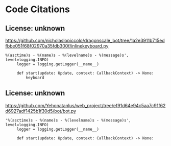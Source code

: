 # Code Citations

## License: unknown
https://github.com/nicholaslopiccolo/dragonscale_bot/tree/1a2e3911b715edfbbe051f68f02970a35fdb300f/inlinekeyboard.py

```
%(asctime)s - %(name)s - %(levelname)s - %(message)s', level=logging.INFO)
     logger = logging.getLogger(__name__)

     def start(update: Update, context: CallbackContext) -> None:
         keyboard
```


## License: unknown
https://github.com/Yehonatanlus/web_project/tree/ef91d64e94c5aa7c91f62d6927adf1425b1f30d5/bot/bot.py

```
'%(asctime)s - %(name)s - %(levelname)s - %(message)s', level=logging.INFO)
     logger = logging.getLogger(__name__)

     def start(update: Update, context: CallbackContext) -> None:
```

